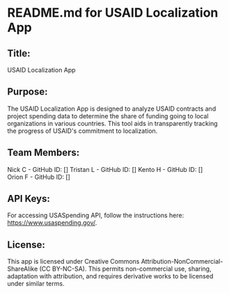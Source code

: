 # README.md for USAID Localization App

## Title:

USAID Localization App

## Purpose:

The USAID Localization App is designed to analyze USAID contracts and project spending data to determine the share of funding going to local organizations in various countries. This tool aids in transparently tracking the progress of USAID's commitment to localization.

## Team Members:

Nick C - GitHub ID: [] 
Tristan L - GitHub ID: [] 
Kento H - GitHub ID: []  
Orion F - GitHub ID: []

## API Keys:

For accessing USASpending API, follow the instructions here: <https://www.usaspending.gov/>.

## License:

This app is licensed under Creative Commons Attribution-NonCommercial-ShareAlike (CC BY-NC-SA). This permits non-commercial use, sharing, adaptation with attribution, and requires derivative works to be licensed under similar terms.

